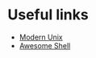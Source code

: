 # Useful links

- [Modern Unix](https://github.com/ibraheemdev/modern-unix)
- [Awesome Shell](https://github.com/alebcay/awesome-shell)